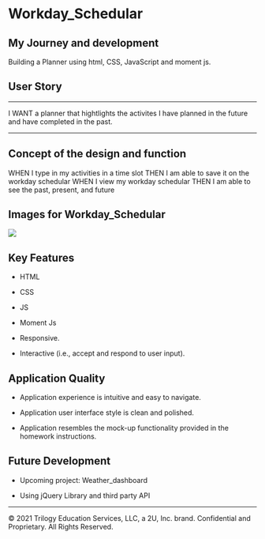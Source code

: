 # Workday_Schedular


## My Journey and development

Building a Planner using html, CSS, JavaScript and moment js.

## User Story

***************************
I WANT a planner that hightlights the activites I have planned in the future and have completed in the past. 

**************************

## Concept of the design and function


WHEN I type in my activities in a time slot
THEN I am able to save it on the workday schedular
WHEN I view my workday schedular
THEN I am able to see the past, present, and future



## Images for Workday_Schedular

<image src="https://user-images.githubusercontent.com/94832331/172049818-d6aee50d-9cba-46a3-a51b-bf00eaf7f74f.png width=600 height=600">



## Key Features

* HTML
* CSS
* JS
* Moment Js
  
* Responsive.
* Interactive (i.e., accept and respond to user input).
  

## Application Quality

* Application experience is intuitive and easy to navigate.

* Application user interface style is clean and polished.

* Application resembles the mock-up functionality provided in the homework instructions.
  


## Future Development

- Upcoming project: Weather_dashboard

- Using jQuery Library and third party API
  
---

© 2021 Trilogy Education Services, LLC, a 2U, Inc. brand. Confidential and Proprietary. All Rights Reserved.

